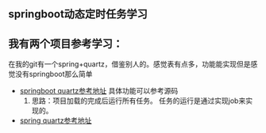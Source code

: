 ## springboot动态定时任务学习

## 我有两个项目参考学习：  
在我的git有一个spring+quartz，借鉴别人的。感觉表有点多，功能能实现但是感觉没有springboot那么简单

- [springboot quartz参考地址](https://gitee.com/lanjerry/quartz-demo.git) 具体功能可以参考源码
    1. 思路：项目加载的完成后运行所有任务。 任务的运行是通过实现job来实现的。
- [spring quartz参考地址](https://gitee.com/lanjerry/quartz-demo.git)